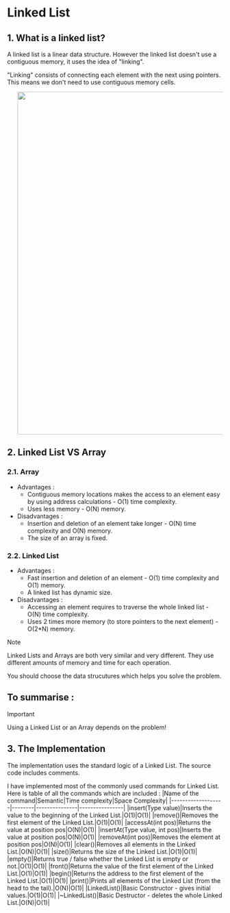 # Linked List




## 1. What is a linked list?

A linked list is a linear data structure. However the linked list doesn't use a contiguous memory, it uses the idea of "linking".

"Linking" consists of connecting each element with the next using pointers. This means we don't need to use contiguous memory cells. 

<ul class="comments_list"><img src = "https://github.com/NValchanov09/Dynamic-Data-Structures/assets/158312030/bc6290e2-f54c-4436-bff5-080bef0ca72e" style = " display:flex; justify-content: center; align-items: center; width: 800px;"/></ul>
<!--
<img src = "https://github.com/NValchanov09/Dynamic-Data-Structures/assets/158312030/23220bba-fe69-40b6-b292-825a9acbd115" style = "width : 1000px;"/>
-->

## 2. Linked List VS Array

### 2.1. Array
 - Advantages :
   - Contiguous memory locations makes the access to an element easy by using address calculations - O(1) time complexity.
   - Uses less memory - O(N) memory.
 - Disadvantages :
   - Insertion and deletion of an element take longer - O(N) time complexity and O(N) memory.
   - The size of an array is fixed.

### 2.2. Linked List
 - Advantages :
   - Fast insertion and deletion of an element - O(1) time complexity and O(1) memory.
   - A linked list has dynamic size.
 - Disadvantages :
   - Accessing an element requires to traverse the whole linked list - O(N) time complexity.
   - Uses 2 times more memory (to store pointers to the next element) - O(2*N) memory.

  >[!NOTE]
  > Linked Lists and Arrays are both very similar and very different. They use different amounts of memory and time for each operation.
  >
  > You should choose the data strucutures which helps you solve the problem.

## To summarise :
  
  >[!IMPORTANT]
  > Using a Linked List or an Array depends on the problem!


## 3. The Implementation
The implementation uses the standard logic of a Linked List. 
The source code includes comments.

I have implemented most of the commonly used commands for Linked List. Here is table of all the commands which are included :
|Name of the command|Semantic|Time complexity|Space Complexity|
|-------------------|--------|---------------|----------------|
|insert(Type value)|Inserts the value to the beginning of the Linked List.|O(1)|O(1)|
|remove()|Removes the first element of the Linked List.|O(1)|O(1)|
|accessAt(int pos)|Returns the value at position pos|O(N)|O(1)|
|insertAt(Type value, int pos)|Inserts the value at position pos|O(N)|O(1)|
|removeAt(int pos)|Removes the element at position pos|O(N)|O(1)|
|clear()|Removes all elements in the Linked List.|O(N)|O(1)|
|size()|Returns the size of the Linked List.|O(1)|O(1)|
|empty()|Returns true / false whether the Linked List is empty or not.|O(1)|O(1)|
|front()|Returns the value of the first element of the Linked List.|O(1)|O(1)|
|begin()|Returns the address to the first element of the Linked List.|O(1)|O(1)|
|print()|Prints all elements of the Linked List (from the head to the tail).|O(N)|O(1)|
|LinkedList()|Basic Constructor - gives initial values.|O(1)|O(1)|
|~LinkedList()|Basic Destructor - deletes the whole Linked List.|O(N)|O(1)|
